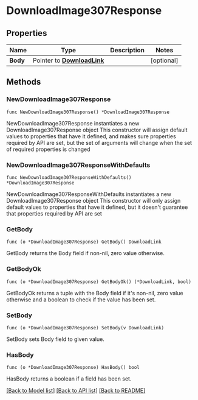 # DownloadImage307Response

## Properties

Name | Type | Description | Notes
------------ | ------------- | ------------- | -------------
**Body** | Pointer to [**DownloadLink**](DownloadLink.md) |  | [optional] 

## Methods

### NewDownloadImage307Response

`func NewDownloadImage307Response() *DownloadImage307Response`

NewDownloadImage307Response instantiates a new DownloadImage307Response object
This constructor will assign default values to properties that have it defined,
and makes sure properties required by API are set, but the set of arguments
will change when the set of required properties is changed

### NewDownloadImage307ResponseWithDefaults

`func NewDownloadImage307ResponseWithDefaults() *DownloadImage307Response`

NewDownloadImage307ResponseWithDefaults instantiates a new DownloadImage307Response object
This constructor will only assign default values to properties that have it defined,
but it doesn't guarantee that properties required by API are set

### GetBody

`func (o *DownloadImage307Response) GetBody() DownloadLink`

GetBody returns the Body field if non-nil, zero value otherwise.

### GetBodyOk

`func (o *DownloadImage307Response) GetBodyOk() (*DownloadLink, bool)`

GetBodyOk returns a tuple with the Body field if it's non-nil, zero value otherwise
and a boolean to check if the value has been set.

### SetBody

`func (o *DownloadImage307Response) SetBody(v DownloadLink)`

SetBody sets Body field to given value.

### HasBody

`func (o *DownloadImage307Response) HasBody() bool`

HasBody returns a boolean if a field has been set.


[[Back to Model list]](../README.md#documentation-for-models) [[Back to API list]](../README.md#documentation-for-api-endpoints) [[Back to README]](../README.md)


